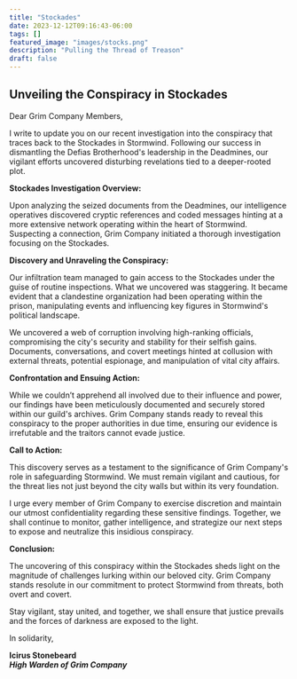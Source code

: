 ```yaml
---
title: "Stockades"
date: 2023-12-12T09:16:43-06:00
tags: []
featured_image: "images/stocks.png"
description: "Pulling the Thread of Treason"
draft: false
---
```

## Unveiling the Conspiracy in Stockades ##

Dear Grim Company Members,

I write to update you on our recent investigation into the conspiracy that traces back to the Stockades in Stormwind. Following our success in dismantling the Defias Brotherhood's leadership in the Deadmines, our vigilant efforts uncovered disturbing revelations tied to a deeper-rooted plot.

__Stockades Investigation Overview:__

Upon analyzing the seized documents from the Deadmines, our intelligence operatives discovered cryptic references and coded messages hinting at a more extensive network operating within the heart of Stormwind. Suspecting a connection, Grim Company initiated a thorough investigation focusing on the Stockades.

__Discovery and Unraveling the Conspiracy:__

Our infiltration team managed to gain access to the Stockades under the guise of routine inspections. What we uncovered was staggering. It became evident that a clandestine organization had been operating within the prison, manipulating events and influencing key figures in Stormwind's political landscape.

We uncovered a web of corruption involving high-ranking officials, compromising the city's security and stability for their selfish gains. Documents, conversations, and covert meetings hinted at collusion with external threats, potential espionage, and manipulation of vital city affairs.

__Confrontation and Ensuing Action:__

While we couldn’t apprehend all involved due to their influence and power, our findings have been meticulously documented and securely stored within our guild's archives. Grim Company stands ready to reveal this conspiracy to the proper authorities in due time, ensuring our evidence is irrefutable and the traitors cannot evade justice.

__Call to Action:__

This discovery serves as a testament to the significance of Grim Company's role in safeguarding Stormwind. We must remain vigilant and cautious, for the threat lies not just beyond the city walls but within its very foundation.

I urge every member of Grim Company to exercise discretion and maintain our utmost confidentiality regarding these sensitive findings. Together, we shall continue to monitor, gather intelligence, and strategize our next steps to expose and neutralize this insidious conspiracy.

__Conclusion:__

The uncovering of this conspiracy within the Stockades sheds light on the magnitude of challenges lurking within our beloved city. Grim Company stands resolute in our commitment to protect Stormwind from threats, both overt and covert.

Stay vigilant, stay united, and together, we shall ensure that justice prevails and the forces of darkness are exposed to the light.

In solidarity,

__Icirus Stonebeard__  
___High Warden of Grim Company___
